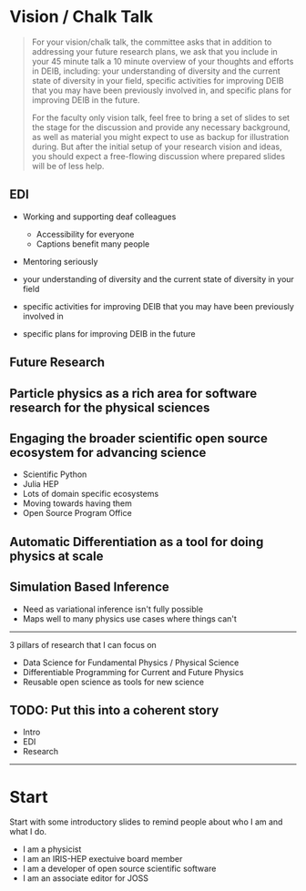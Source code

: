 # Vision / Chalk Talk

> For your vision/chalk talk, the committee asks that in addition to addressing your future research plans, we ask that you include in your 45 minute talk a 10 minute overview of your thoughts and efforts in DEIB, including: your understanding of diversity and the current state of diversity in your field, specific activities for improving DEIB that you may have been previously involved in, and specific plans for improving DEIB in the future.
>
> For the faculty only vision talk, feel free to bring a set of slides to set the stage for the discussion and provide any necessary background, as well as material you might expect to use as backup for illustration during. But after the initial setup of your research vision and ideas, you should expect a free-flowing discussion where prepared slides will be of less help.


## EDI

* Working and supporting deaf colleagues
   - Accessibility for everyone
   - Captions benefit many people
* Mentoring seriously

* your understanding of diversity and the current state of diversity in your field
* specific activities for improving DEIB that you may have been previously involved in
* specific plans for improving DEIB in the future

## Future Research

## Particle physics as a rich area for software research for the physical sciences

## Engaging the broader scientific open source ecosystem for advancing science

* Scientific Python
* Julia HEP
* Lots of domain specific ecosystems
* Moving towards having them
* Open Source Program Office

## Automatic Differentiation as a tool for doing physics at scale

## Simulation Based Inference

* Need as variational inference isn't fully possible
* Maps well to many physics use cases where things can't

---

3 pillars of research that I can focus on

* Data Science for Fundamental Physics / Physical Science
* Differentiable Programming for Current and Future Physics
* Reusable open science as tools for new science

## TODO: Put this into a coherent story

* Intro
* EDI
* Research

---

# Start

Start with some introductory slides to remind people about who I am and what I do.

* I am a physicist
* I am an IRIS-HEP exectuive board member
* I am a developer of open source scientific software
* I am an associate editor for JOSS
